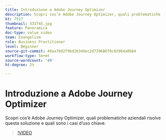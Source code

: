 ```yaml
---
title: Introduzione a Adobe Journey Optimizer
description: Scopri cos’è Adobe Journey Optimizer, quali problematiche aziendali risolve questa soluzione e quali sono i casi d’uso chiave.
kt: 7517
thumbnail: 333745.jpg
feature: Panoramica
doc-type: value video
team: Evangelism
role: Business Practitioner
level: Beginner
source-git-commit: 40aa78d2f9bd20349ec2d729686f0c02964a0b84
workflow-type: tm+mt
source-wordcount: '49'
ht-degree: 2%

---
```



# Introduzione a Adobe Journey Optimizer

Scopri cos’è Adobe Journey Optimizer, quali problematiche aziendali risolve questa soluzione e quali sono i casi d’uso chiave.

>[!VIDEO](https://video.tv.adobe.com/v/333745?quality=12)
